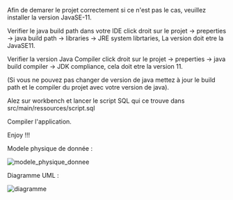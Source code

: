 Afin de demarer le projet correctement si ce n'est pas le cas, veuillez installer la version JavaSE-11.

Verifier le java build path dans votre IDE click droit sur le projet -> preperties -> java build path -> libraries -> JRE system librtaries, La version doit etre la JavaSE11.

Verifier la version Java Compiler click droit sur le projet -> preperties -> java build compiler -> JDK compliance, cela doit etre la version 11.

(Si vous ne pouvez pas changer de version de java mettez à jour le build path et le compiler du projet avec votre version de java).

Alez sur workbench et lancer le script SQL qui ce trouve dans src/main/ressources/script.sql

Compiler l'application.

Enjoy !!!

Modele physique de donnée : 



![modele_physique_donnee](https://user-images.githubusercontent.com/29457062/134142011-4c954be6-5205-4781-ada9-6d5d6f27ffbd.png)



Diagramme UML : 

![diagramme](https://user-images.githubusercontent.com/29457062/125112494-84804c80-e0e7-11eb-8926-010f2236f7ac.png)
